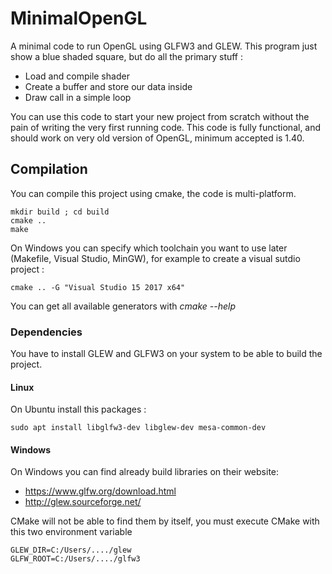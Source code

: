# MinimalOpenGL

A minimal code to run OpenGL using GLFW3 and GLEW.
This program just show a blue shaded square, but do all the primary stuff :
- Load and compile shader
- Create a buffer and store our data inside
- Draw call in a simple loop

You can use this code to start your new project from scratch without the pain of writing the very first running code.
This code is fully functional, and should work on very old version of OpenGL, minimum accepted is 1.40.

## Compilation

You can compile this project using cmake, the code is multi-platform.
```shell script
mkdir build ; cd build
cmake ..
make
```

On Windows you can specify which toolchain you want to use later (Makefile, Visual Studio, MinGW), for example to create a visual sutdio project :
```shell script
cmake .. -G "Visual Studio 15 2017 x64"
```
You can get all available generators with *cmake --help*

### Dependencies

You have to install GLEW and GLFW3 on your system to be able to build the project.

#### Linux
On Ubuntu install this packages :
```shell script
sudo apt install libglfw3-dev libglew-dev mesa-common-dev
```

#### Windows
On Windows you can find already build libraries on their website:
- https://www.glfw.org/download.html
- http://glew.sourceforge.net/

CMake will not be able to find them by itself, you must execute CMake with this two environment variable
```shell script
GLEW_DIR=C:/Users/..../glew
GLFW_ROOT=C:/Users/..../glfw3
```